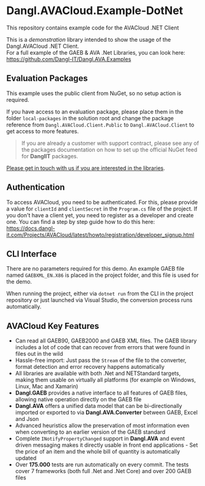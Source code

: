 # Dangl.AVACloud.Example-DotNet
This repository contains example code for the AVACloud .NET Client

This is a _demonstration_ library intended to show the usage of the Dangl.AVACloud .NET Client.  
For a full example of the GAEB & AVA .Net Libraries, you can look here: https://github.com/Dangl-IT/Dangl.AVA.Examples  

## Evaluation Packages

This example uses the public client from NuGet, so no setup action is required.

If you have access to an evaluation package, please place them in the folder `local-packages` in the solution root and change the package reference from `Dangl.AVACloud.Client.Public` to `Dangl.AVACloud.Client` to get access to more features.

> If you are already a customer with support contract, please see any of the packages documentation on how to set up the official NuGet feed for **DanglIT** packages.

[Please get in touch with us if you are interested in the libraries](https://www.dangl-it.com/contact/?message=I%27m+interested+in+Dangl.GAEB+%26+Dangl.AVA.+Please+contact+me.).

## Authentication

To access AVACloud, you need to be authenticated. For this, please provide a value for `clientId` and `clientSecret` in the `Program.cs` file of the project. If you don't have a client yet, you need to register as a developer and create one. You can find a step by step guide how to do this here: https://docs.dangl-it.com/Projects/AVACloud/latest/howto/registration/developer_signup.html

## CLI Interface

There are no parameters required for this demo. An example GAEB file named `GAEBXML_EN.X86` is placed in the project folder, and this file is used for the demo.

When running the project, either via `dotnet run` from the CLI in the project repository or just launched via Visual Studio, the conversion process runs automatically.

## AVACloud Key Features

* Can read all GAEB90, GAEB2000 and GAEB XML files. The GAEB library includes a lot of code that can recover from errors that were found in files out in the wild
* Hassle-free import: Just pass the `Stream` of the file to the converter, format detection and error recovery happens automatically
* All libraries are available with both .Net and NETStandard targets, making them usable on virtually all platforms (for example on Windows, Linux, Mac and Xamarin)
* **Dangl.GAEB** provides a native interface to all features of GAEB files, allowing native operation directly on the GAEB file
* **Dangl.AVA** offers a unified data model that can be bi-directionally imported or exported to via **Dangl.AVA.Converter** between GAEB, Excel and Json
* Advanced heuristics allow the preservation of most information even when converting to an earlier version of the GAEB standard
* Complete `INotifyPropertyChanged` support in **Dangl.AVA** and event driven messaging makes it directly usable in front end applications - Set the price of an item and the whole bill of quantity is automatically updated
* Over **175.000** tests are run automatically on every commit. The tests cover 7 frameworks (both full .Net and .Net Core) and over 200 GAEB files
